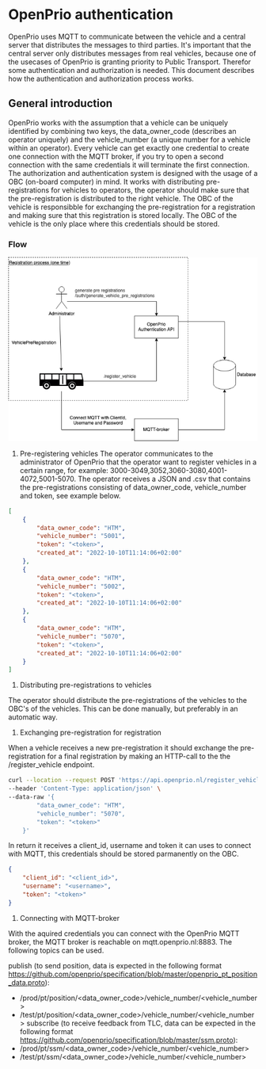 # OpenPrio authentication

OpenPrio uses MQTT to communicate between the vehicle and a central server that distributes the messages to third parties. It's important that the central server only distributes messages from real vehicles, because one of the usecases of OpenPrio is granting priority to Public Transport. Therefor some authentication and authorization is needed. This document describes how the authentication and authorization process works. 

## General introduction

OpenPrio works with the assumption that a vehicle can be uniquely identified by combining two keys, the data_owner_code (describes an operator uniquely) and the vehicle_number (a unique number for a vehicle within an operator). Every vehicle can get exactly one credential to create one connection with the MQTT broker, if you try to open a second connection with the same credentials it will terminate the first connection. The authorization and authentication system is designed with the usage of a OBC (on-board computer) in mind. It works with distributing pre-registrations for vehicles to operators, the operator should make sure that the pre-registration is distributed to the right vehicle. The OBC of the vehicle is responsibble for exchanging the pre-registration for a registration and making sure that this registration is stored locally. The OBC of the vehicle is the only place where this credentials should be stored. 

### Flow
![image description](docs/images/authentication_flow.png)

1. Pre-registering vehicles
The operator communicates to the administrator of OpenPrio that the operator want to register vehicles in a certain range, for example: 3000-3049,3052,3060-3080,4001-4072,5001-5070. The operator receives a JSON and .csv that contains the pre-registrations consisting of data_owner_code, vehicle_number and token, see example below.

```json
[
    {
        "data_owner_code": "HTM",
        "vehicle_number": "5001",
        "token": "<token>",
        "created_at": "2022-10-10T11:14:06+02:00"
    },
    {
        "data_owner_code": "HTM",
        "vehicle_number": "5002",
        "token": "<token>",
        "created_at": "2022-10-10T11:14:06+02:00"
    },
    {
        "data_owner_code": "HTM",
        "vehicle_number": "5070",
        "token": "<token>",
        "created_at": "2022-10-10T11:14:06+02:00"
    }
]
```

1. Distributing pre-registrations to vehicles

The operator should distribute the pre-registrations of the vehicles to the OBC's of the vehicles. This can be done manually, but preferably in an automatic way. 

1. Exchanging pre-registration for registration

When a vehicle receives a new pre-registration it should exchange the pre-registration for a final registration by making an HTTP-call to the the /register_vehicle endpoint. 

```bash
curl --location --request POST 'https://api.openprio.nl/register_vehicle' \
--header 'Content-Type: application/json' \
--data-raw '{
        "data_owner_code": "HTM",
        "vehicle_number": "5070",
        "token": "<token>"
    }'
```
In return it receives a client_id, username and token it can uses to connect with MQTT, this credentials should be stored parmanently on the OBC. 

```json
{
    "client_id": "<client_id>",
    "username": "<username>",
    "token": "<token>"
}
```

1. Connecting with MQTT-broker

With the aquired credentials you can connect with the OpenPrio MQTT broker, the MQTT broker is reachable on mqtt.openprio.nl:8883. The following topics can be used. 

publish (to send position, data is expected in the following format https://github.com/openprio/specification/blob/master/openprio_pt_position_data.proto):
- /prod/pt/position/<data_owner_code>/vehicle_number/<vehicle_number>
- /test/pt/position/<data_owner_code>/vehicle_number/<vehicle_number>
subscribe (to receive feedback from TLC, data can be expected in the following format https://github.com/openprio/specification/blob/master/ssm.proto):
- /prod/pt/ssm/<data_owner_code>/vehicle_number/<vehicle_number>
- /test/pt/ssm/<data_owner_code>/vehicle_number/<vehicle_number>




